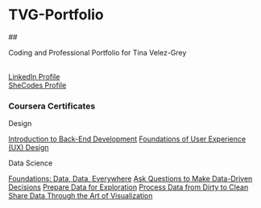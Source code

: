 # TVG-Portfolio

##<p>Coding and Professional Portfolio for Tina Velez-Grey</p>
<br />
<a href="https://www.linkedin.com/in/tina-velez-grey-b83a5623/" target="_blank">LinkedIn Profile</a>
<br />
<a href="https://www.shecodes.io/graduates/72434-tina-velez-grey" target="_blank">SheCodes Profile</a>
<br />

### Coursera Certificates
<p>Design</p>
<a href="https://coursera.org/share/ca74bce326e25aeaf897a5cf5b2eb7b1" target="_blank">Introduction to Back-End Development</a>
<a href="https://coursera.org/share/8618362512b7bfc49d7ababe3f4da262" target="_blank">Foundations of User Experience (UX) Design</a>

<p>Data Science</p>
<a href="https://coursera.org/share/88aaf6d5a97ac5524933dc1365088f13" target="_blank">Foundations: Data, Data, Everywhere</a>
<a href="https://coursera.org/share/0dbaad4b283da63bf3090885bcbb4d8d" target="_blank">Ask Questions to Make Data-Driven Decisions</a>
<a href="https://coursera.org/share/07f1255804157f9e05307cd82c1da7b2" target="_blank">Prepare Data for Exploration</a>
<a href="https://coursera.org/share/50c0160fbd79912a7f9dbd7392928529" target="_blank">Process Data from Dirty to Clean</a>
<a href="https://coursera.org/share/8c7b678b7277bdf25dc77d8f10250720" target="_blank">Share Data Through the Art of Visualization</a>

